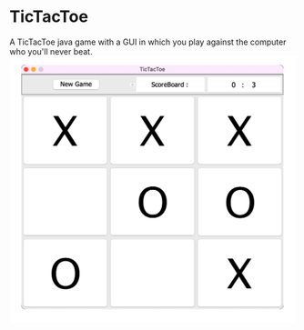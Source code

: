 # TicTacToe
A TicTacToe java game with a GUI in which you play against the computer who you'll never beat.
![alt text](https://github.com/TawfiqAbubaker/TicTacToe/blob/main/media/TicTacToe.png)
